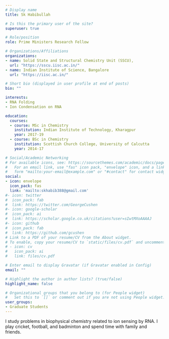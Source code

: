 ```yaml
---
# Display name
title: Sk Habibullah

# Is this the primary user of the site?
superuser: true

# Role/position
role: Prime Ministers Research Fellow 

# Organizations/Affiliations
organizations:
- name: Solid State and Structural Chemistry Unit (SSCU),
  url: "https://sscu.iisc.ac.in/"
- name: Indian Institute of Science, Bangalore
  url: "https://iisc.ac.in/"

# Short bio (displayed in user profile at end of posts)
bio: ""

interests:
- RNA Folding
- Ion Condensation on RNA

education:
  courses:
  - course: MSc in Chemistry
    institution: Indian Institute of Technology, Kharagpur
    year: 2017-19
  - course: BSc in Chemistry
    institution: Scottish Church College, University of Calcutta
    year: 2014-17

# Social/Academic Networking
# For available icons, see: https://sourcethemes.com/academic/docs/page-builder/#icons
#   For an email link, use "fas" icon pack, "envelope" icon, and a link in the
#   form "mailto:your-email@example.com" or "#contact" for contact widget.
social:
- icon: envelope
  icon_pack: fas
  link: 'mailto:skhabib388@gmail.com'
#- icon: twitter
#  icon_pack: fab
#  link: https://twitter.com/GeorgeCushen
#- icon: google-scholar
#  icon_pack: ai
#  link: https://scholar.google.co.uk/citations?user=sIwtMXoAAAAJ
#- icon: github
#  icon_pack: fab
#  link: https://github.com/gcushen
# Link to a PDF of your resume/CV from the About widget.
# To enable, copy your resume/CV to `static/files/cv.pdf` and uncomment the lines below.
# - icon: cv
#   icon_pack: ai
#   link: files/cv.pdf

# Enter email to display Gravatar (if Gravatar enabled in Config)
email: ""

# Highlight the author in author lists? (true/false)
highlight_name: false

# Organizational groups that you belong to (for People widget)
#   Set this to `[]` or comment out if you are not using People widget.
user_groups:
- Graduate Students
---
```

I study problems in biophysical chemistry related to ion sensing by RNA. 
I play cricket, football, and badminton and spend time with family and friends.
